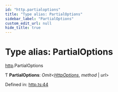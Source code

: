 ```yaml
---
id: "http.partialoptions"
title: "Type alias: PartialOptions"
sidebar_label: "PartialOptions"
custom_edit_url: null
hide_title: true
---
```


# Type alias: PartialOptions

[http](../modules/http.md).PartialOptions

Ƭ **PartialOptions**: *Omit*<[*HttpOptions*](../interfaces/http.httpoptions.md), *method* \| *url*\>

Defined in: [http.ts:44](https://github.com/tauri-apps/tauri/blob/237b49b/cli/tauri.js/api-src/http.ts#L44)
